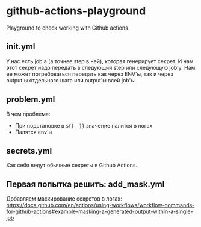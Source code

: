 # github-actions-playground
Playground to check working with Github actions

## init.yml

У нас есть job'а (а точнее step в ней), которая генерирует секрет. И нам этот секрет надо передать в следующий step или следующую job'у.
Нам ее может потребоваться передать как через ENV'ы, так и через output'ы отдельного шага или output'ы всей job'ы.

## problem.yml

В чем проблема:

- При подстановке в `${{  }}` значение палится в логах
- Палятся env'ы

## secrets.yml

Как себя ведут обычные секреты в Github Actions.

## Первая попытка решить: add_mask.yml

Добавляем маскирование секретов в логах: https://docs.github.com/en/actions/using-workflows/workflow-commands-for-github-actions#example-masking-a-generated-output-within-a-single-job

